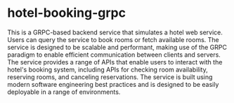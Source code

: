# hotel-booking-grpc
 This is a GRPC-based backend service that simulates a hotel web service. Users can query the service to book rooms or fetch available rooms. The service is designed to be scalable and performant, making use of the GRPC paradigm to enable efficient communication between clients and servers. The service provides a range of APIs that enable users to interact with the hotel's booking system, including APIs for checking room availability, reserving rooms, and canceling reservations. The service is built using modern software engineering best practices and is designed to be easily deployable in a range of environments.
